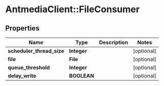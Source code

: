 # AntmediaClient::FileConsumer

## Properties
Name | Type | Description | Notes
------------ | ------------- | ------------- | -------------
**scheduler_thread_size** | **Integer** |  | [optional] 
**file** | **File** |  | [optional] 
**queue_threshold** | **Integer** |  | [optional] 
**delay_write** | **BOOLEAN** |  | [optional] 


